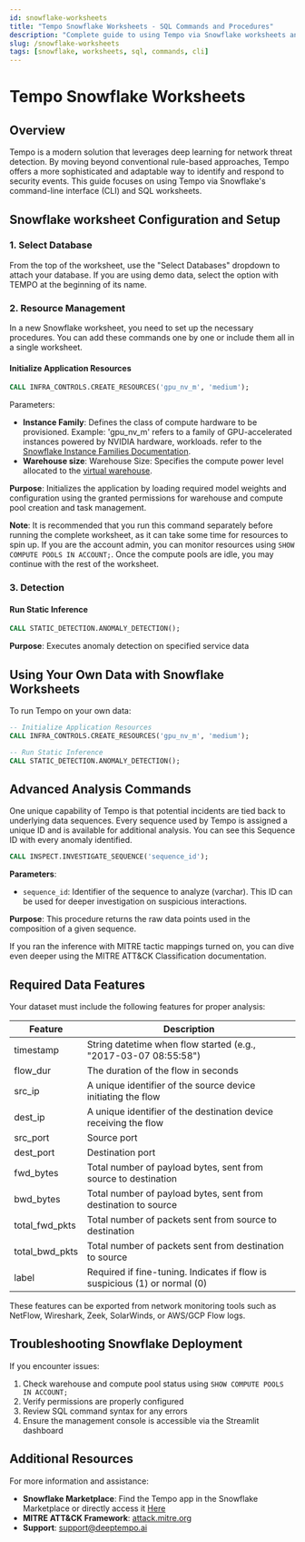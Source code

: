 ```yaml
---
id: snowflake-worksheets
title: "Tempo Snowflake Worksheets - SQL Commands and Procedures"
description: "Complete guide to using Tempo via Snowflake worksheets and SQL CLI. Learn database configuration, resource management, and threat detection commands."
slug: /snowflake-worksheets
tags: [snowflake, worksheets, sql, commands, cli]
---
```


# Tempo Snowflake Worksheets

## Overview
Tempo is a modern solution that leverages deep learning for network threat detection. By moving beyond conventional rule-based approaches, Tempo offers a more sophisticated and adaptable way to identify and respond to security events. This guide focuses on using Tempo via Snowflake's command-line interface (CLI) and SQL worksheets.

## Snowflake worksheet Configuration and Setup

### 1. Select Database

From the top of the worksheet, use the "Select Databases" dropdown to attach your database. If you are using demo data, select the option with TEMPO at the beginning of its name.

### 2. Resource Management

In a new Snowflake worksheet, you need to set up the necessary procedures. You can add these commands one by one or include them all in a single worksheet.

#### Initialize Application Resources
```sql
CALL INFRA_CONTROLS.CREATE_RESOURCES('gpu_nv_m', 'medium');
```
Parameters:
- **Instance Family**: Defines the class of compute hardware to be provisioned. Example: 'gpu_nv_m' refers to a family of GPU-accelerated instances powered by NVIDIA hardware, workloads. refer to the [Snowflake Instance Families Documentation](https://docs.snowflake.com/en/developer-guide/snowpark-container-services/working-with-compute-pool#creating-a-compute-pool).
- **Warehouse size**: Warehouse Size: Specifies the compute power level allocated to the [virtual warehouse](https://docs.snowflake.com/en/sql-reference/sql/create-warehouse#optional-properties-objectproperties).

**Purpose**: Initializes the application by loading required model weights and configuration using the granted permissions for warehouse and compute pool creation and task management.

**Note**: It is recommended that you run this command separately before running the complete worksheet, as it can take some time for resources to spin up. If you are the account admin, you can monitor resources using `SHOW COMPUTE POOLS IN ACCOUNT;`. Once the compute pools are idle, you may continue with the rest of the worksheet.

### 3. Detection

#### Run Static Inference
```sql
CALL STATIC_DETECTION.ANOMALY_DETECTION();
```

**Purpose**: Executes anomaly detection on specified service data

## Using Your Own Data with Snowflake Worksheets

To run Tempo on your own data:

```sql
-- Initialize Application Resources
CALL INFRA_CONTROLS.CREATE_RESOURCES('gpu_nv_m', 'medium');

-- Run Static Inference
CALL STATIC_DETECTION.ANOMALY_DETECTION();
```

## Advanced Analysis Commands

One unique capability of Tempo is that potential incidents are tied back to underlying data sequences. Every sequence used by Tempo is assigned a unique ID and is available for additional analysis. You can see this Sequence ID with every anomaly identified.

```sql
CALL INSPECT.INVESTIGATE_SEQUENCE('sequence_id');
```

**Parameters**:
- `sequence_id`: Identifier of the sequence to analyze (varchar). This ID can be used for deeper investigation on suspicious interactions.

**Purpose**: This procedure returns the raw data points used in the composition of a given sequence.

If you ran the inference with MITRE tactic mappings turned on, you can dive even deeper using the MITRE ATT&CK Classification documentation.

## Required Data Features

Your dataset must include the following features for proper analysis:

| Feature | Description |
|---------|-------------|
| timestamp | String datetime when flow started (e.g., "2017-03-07 08:55:58") |
| flow_dur | The duration of the flow in seconds |
| src_ip | A unique identifier of the source device initiating the flow |
| dest_ip | A unique identifier of the destination device receiving the flow |
| src_port | Source port |
| dest_port | Destination port |
| fwd_bytes | Total number of payload bytes, sent from source to destination |
| bwd_bytes | Total number of payload bytes, sent from destination to source |
| total_fwd_pkts | Total number of packets sent from source to destination |
| total_bwd_pkts | Total number of packets sent from destination to source |
| label | Required if fine-tuning. Indicates if flow is suspicious (1) or normal (0) |

These features can be exported from network monitoring tools such as NetFlow, Wireshark, Zeek, SolarWinds, or AWS/GCP Flow logs.

## Troubleshooting Snowflake Deployment

If you encounter issues:

1. Check warehouse and compute pool status using `SHOW COMPUTE POOLS IN ACCOUNT;`
2. Verify permissions are properly configured
3. Review SQL command syntax for any errors
4. Ensure the management console is accessible via the Streamlit dashboard

## Additional Resources

For more information and assistance:
- **Snowflake Marketplace**: Find the Tempo app in the Snowflake Marketplace or directly access it [Here](https://app.snowflake.com/marketplace/listing/GZTYZOYXHP3/deeptempo-cybersecurity-tempo)
- **MITRE ATT&CK Framework**: [attack.mitre.org](https://attack.mitre.org/)
- **Support**: [support@deeptempo.ai](mailto:support@deeptempo.ai)